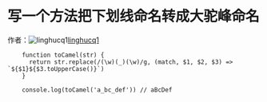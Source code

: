 # 写一个方法把下划线命名转成大驼峰命名

作者：![linghucq1](https://avatars.githubusercontent.com/u/37298140?s=80&v=4)[linghucq1](https://github/linghucq1)


```
    function toCamel(str) {
      return str.replace(/(\w)(_)(\w)/g, (match, $1, $2, $3) => `${$1}${$3.toUpperCase()}`)
    }
    
    console.log(toCamel('a_bc_def')) // aBcDef 
```
